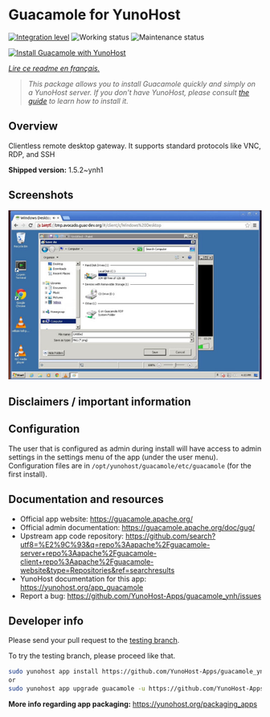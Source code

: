 <!--
N.B.: This README was automatically generated by https://github.com/YunoHost/apps/tree/master/tools/README-generator
It shall NOT be edited by hand.
-->

# Guacamole for YunoHost

[![Integration level](https://dash.yunohost.org/integration/guacamole.svg)](https://dash.yunohost.org/appci/app/guacamole) ![Working status](https://ci-apps.yunohost.org/ci/badges/guacamole.status.svg) ![Maintenance status](https://ci-apps.yunohost.org/ci/badges/guacamole.maintain.svg)

[![Install Guacamole with YunoHost](https://install-app.yunohost.org/install-with-yunohost.svg)](https://install-app.yunohost.org/?app=guacamole)

*[Lire ce readme en français.](./README_fr.md)*

> *This package allows you to install Guacamole quickly and simply on a YunoHost server.
If you don't have YunoHost, please consult [the guide](https://yunohost.org/#/install) to learn how to install it.*

## Overview

Clientless remote desktop gateway. It supports standard protocols like VNC, RDP, and SSH

**Shipped version:** 1.5.2~ynh1

## Screenshots

![Screenshot of Guacamole](./doc/screenshots/screenshot1.jpg)

## Disclaimers / important information

## Configuration

The user that is configured as admin during install will have access to admin settings in the settings menu of the app (under the user menu). Configuration files are in `/opt/yunohost/guacamole/etc/guacamole` (for the first install).

## Documentation and resources

* Official app website: <https://guacamole.apache.org/>
* Official admin documentation: <https://guacamole.apache.org/doc/gug/>
* Upstream app code repository: <https://github.com/search?utf8=%E2%9C%93&q=repo%3Aapache%2Fguacamole-server+repo%3Aapache%2Fguacamole-client+repo%3Aapache%2Fguacamole-website&type=Repositories&ref=searchresults>
* YunoHost documentation for this app: <https://yunohost.org/app_guacamole>
* Report a bug: <https://github.com/YunoHost-Apps/guacamole_ynh/issues>

## Developer info

Please send your pull request to the [testing branch](https://github.com/YunoHost-Apps/guacamole_ynh/tree/testing).

To try the testing branch, please proceed like that.

``` bash
sudo yunohost app install https://github.com/YunoHost-Apps/guacamole_ynh/tree/testing --debug
or
sudo yunohost app upgrade guacamole -u https://github.com/YunoHost-Apps/guacamole_ynh/tree/testing --debug
```

**More info regarding app packaging:** <https://yunohost.org/packaging_apps>
